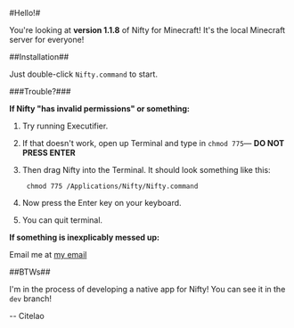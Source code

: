 #Hello!#

You're looking at **version 1.1.8** of Nifty for Minecraft! It's the local Minecraft server for everyone!

##Installation##

Just double-click `Nifty.command` to start.

###Trouble?###

**If Nifty "has invalid permissions" or something:**

1. Try running Executifier.
2. If that doesn't work, open up Terminal and type in `chmod 775`–– **DO NOT PRESS ENTER**
3. Then drag Nifty into the Terminal. It should look something like this:

		chmod 775 /Applications/Nifty/Nifty.command

4. Now press the Enter key on your keyboard.
5. You can quit terminal.

**If something is inexplicably messed up:**

Email me at [my email](http://scr.im/bens)

##BTWs##

I'm in the process of developing a native app for Nifty! You can see it in the `dev` branch!

-- Citelao	